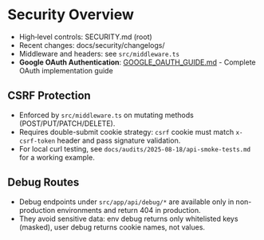 # Security Overview

- High‑level controls: SECURITY.md (root)
- Recent changes: docs/security/changelogs/
- Middleware and headers: see `src/middleware.ts`
- **Google OAuth Authentication**: [GOOGLE_OAUTH_GUIDE.md](./GOOGLE_OAUTH_GUIDE.md) - Complete OAuth implementation guide

## CSRF Protection

- Enforced by `src/middleware.ts` on mutating methods (POST/PUT/PATCH/DELETE).
- Requires double-submit cookie strategy: `csrf` cookie must match `x-csrf-token` header and pass signature validation.
- For local curl testing, see `docs/audits/2025-08-18/api-smoke-tests.md` for a working example.

## Debug Routes

- Debug endpoints under `src/app/api/debug/*` are available only in non-production environments and return 404 in production.
- They avoid sensitive data: env debug returns only whitelisted keys (masked), user debug returns cookie names, not values.
